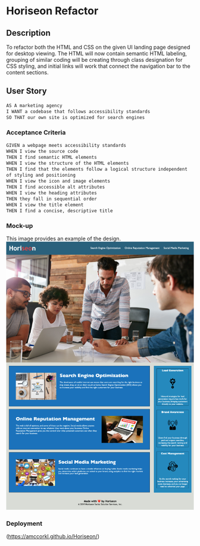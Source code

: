 # Horiseon Refactor

## Description
To refactor both the HTML and CSS on the given UI landing page designed for desktop viewing. The HTML will now contain semantic HTML labeling, grouping of similar coding will be creating through class designation for CSS styling, and initial links will work that connect the navigation bar to the content sections.

## User Story

```
AS A marketing agency
I WANT a codebase that follows accessibility standards
SO THAT our own site is optimized for search engines
```

### Acceptance Criteria

```
GIVEN a webpage meets accessibility standards
WHEN I view the source code
THEN I find semantic HTML elements
WHEN I view the structure of the HTML elements
THEN I find that the elements follow a logical structure independent of styling and positioning
WHEN I view the icon and image elements
THEN I find accessible alt attributes
WHEN I view the heading attributes
THEN they fall in sequential order
WHEN I view the title element
THEN I find a concise, descriptive title
```

### Mock-up
This image provides an example of the design.
![The Horiseon webpage includes a navigation bar, a header image, and cards with text and images at the bottom of the page.](./Assets/images/Horiseon-screenshot.png)

### Deployment
(https://amccorkl.github.io/Horiseon/)
